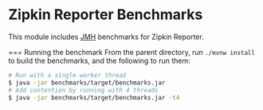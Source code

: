 Zipkin Reporter Benchmarks
===================

This module includes [JMH](http://openjdk.java.net/projects/code-tools/jmh/) benchmarks for Zipkin Reporter.

=== Running the benchmark
From the parent directory, run `./mvnw install` to build the benchmarks, and the following to run them:

```bash
# Run with a single worker thread
$ java -jar benchmarks/target/benchmarks.jar
# Add contention by running with 4 threads
$ java -jar benchmarks/target/benchmarks.jar -t4
```
